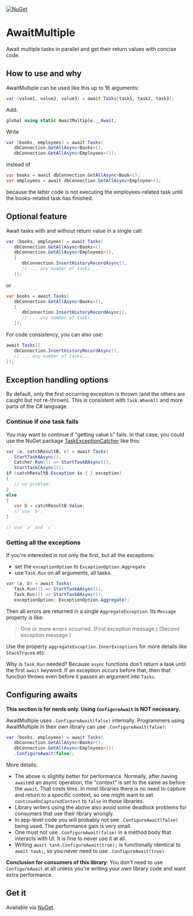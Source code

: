 [![NuGet](https://img.shields.io/nuget/vpre/AwaitMultiple.svg)](https://www.nuget.org/packages/AwaitMultiple)

# AwaitMultiple

Await multiple tasks in parallel and get their return values with concise code.


## How to use and why

AwaitMultiple can be used like this up to 16 arguments:
```cs
var (value1, value2, value3) = await Tasks(task1, task2, task3);
```

Add:
```cs
global using static AwaitMultiple.__Await;
```

Write
```cs
var (books, employees) = await Tasks(
   dbConnection.GetAllAsync<Books>(),
   dbConnection.GetAllAsync<Employees>());
```
instead of
```cs
var books = await dbConnection.GetAllAsync<Book>();
var employees = await dbConnection.GetAllAsync<Employee>();
```
because the latter code is not executing the employees-related task until the books-related task has finished.


## Optional feature
Await tasks with and without return value in a single call:
```cs
var (books, employees) = await Tasks(
   dbConnection.GetAllAsync<Books>(),
   dbConnection.GetAllAsync<Employees>(),
   [
      dbConnection.InsertHistoryRecordAsync(),
      // ... any number of tasks...
   ]);
```
or
```cs
var books = await Tasks(
   dbConnection.GetAllAsync<Books>(),
   [
      dbConnection.InsertHistoryRecordAsync(),
      // ... any number of tasks...
   ]);
```
For code consistency, you can also use:
```cs
await Tasks([
   dbConnection.InsertHistoryRecordAsync(),
   // ... any number of tasks...
]);
```


## Exception handling options

By default, only the first occurring exception is thrown (and the others are caught but not re-thrown).
This is consistent with `Task.WhenAll` and more parts of the C# language.

### Continue if one task fails
You may want to continue if "getting value `b`" fails. In that case, you could use the NuGet package [TaskExceptionCatcher](https://github.com/Symbolinker/TaskExceptionCatcher#readme) like this:
```cs
var (a, catchResultB, c) = await Tasks(
   StartTaskAAsync(),
   Catcher.Run(() => StartTaskBAsync()),
   StartTaskCAsync());
if (catchResultB.Exception is { } exception)
{
   // no problem!
}
else
{
   var b = catchResultB.Value;
   // use `b`.
}

// use `a` and `c`.
```

### Getting all the exceptions
If you're interested in not only the first, but all the exceptions:
- set the `exceptionOption` to `ExceptionOption.Aggregate`
- use `Task.Run` on all arguments, all tasks.
```cs
var (a, b) = await Tasks(
   Task.Run(() => StartTaskAAsync()),
   Task.Run(() => StartTaskBAsync()),
   exceptionOption: ExceptionOption.Aggregate);
```
Then all errors are returned in a single `AggregateException`. Its `Message` property is like:

> One or more errors occurred. (First exception message.) (Second exception message.)

Use the property `aggregateException.InnerExceptions` for more details like `StackTrace`s etc.

Why is `Task.Run` needed? Because `async` functions don't return a task until the first `await` keyword.
If an exception occurs before that, then that function throws even before it passes an argument into `Tasks`.


## Configuring awaits

**This section is for nerds only. Using `ConfigureAwait` is NOT necessary.**

AwaitMultiple uses `.ConfigureAwait(false)` internally. Programmers using AwaitMultiple in their own library can use `.ConfigureAwait(false)`:
```cs
var (books, employees) = await Tasks(
   dbConnection.GetAllAsync<Books>(),
   dbConnection.GetAllAsync<Employees>())
   .ConfigureAwait(false);
```

More details:
- The above is slightly better for performance. Normally, after having `await`ed an async operation, the "context" is set to the same as before the `await`. That costs time. In most libraries there is no need to capture and return to a specific context, so one might want to set `continueOnCapturedContext` to `false` in those libraries.
- Library writers using the above also avoid some deadlock problems for consumers that use their library wrongly.
- In app-level code you will probably not see `.ConfigureAwait(false)` being used. The performance gain is very small.
- One must not use `.ConfigureAwait(false)` in a method body that interacts with UI. It is fine to never use it at all.
- Writing `await task.ConfigureAwait(true);` is functionally identical to `await task;`, so you never need to use `.ConfigureAwait(true)`.

**Conclusion for consumers of this library**:
You don't need to use `ConfigureAwait` at all unless you're writing your own library code and want extra performance.


## Get it

Available via [NuGet](https://www.nuget.org/packages/AwaitMultiple).
